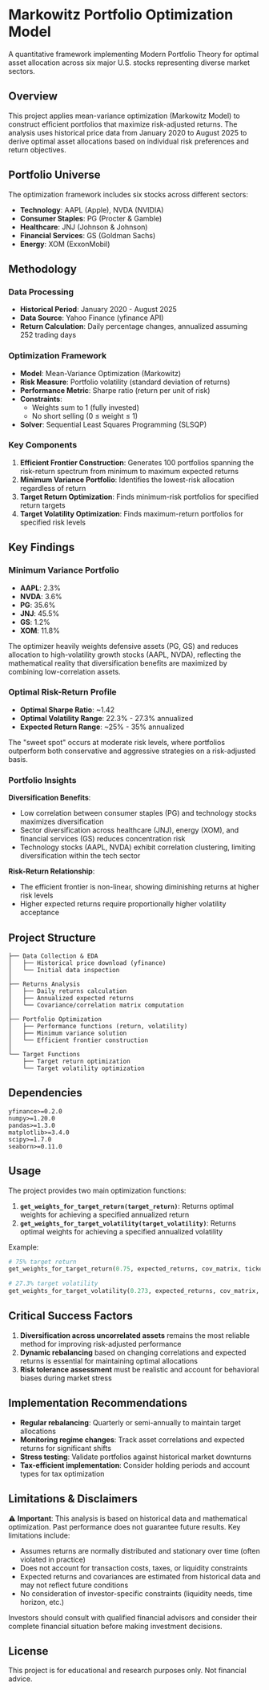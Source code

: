 # Markowitz Portfolio Optimization Model

A quantitative framework implementing Modern Portfolio Theory for optimal asset allocation across six major U.S. stocks representing diverse market sectors.

## Overview

This project applies mean-variance optimization (Markowitz Model) to construct efficient portfolios that maximize risk-adjusted returns. The analysis uses historical price data from January 2020 to August 2025 to derive optimal asset allocations based on individual risk preferences and return objectives.

## Portfolio Universe

The optimization framework includes six stocks across different sectors:

- **Technology**: AAPL (Apple), NVDA (NVIDIA)
- **Consumer Staples**: PG (Procter & Gamble)
- **Healthcare**: JNJ (Johnson & Johnson)
- **Financial Services**: GS (Goldman Sachs)
- **Energy**: XOM (ExxonMobil)

## Methodology

### Data Processing
- **Historical Period**: January 2020 - August 2025
- **Data Source**: Yahoo Finance (yfinance API)
- **Return Calculation**: Daily percentage changes, annualized assuming 252 trading days

### Optimization Framework
- **Model**: Mean-Variance Optimization (Markowitz)
- **Risk Measure**: Portfolio volatility (standard deviation of returns)
- **Performance Metric**: Sharpe ratio (return per unit of risk)
- **Constraints**: 
  - Weights sum to 1 (fully invested)
  - No short selling (0 ≤ weight ≤ 1)
- **Solver**: Sequential Least Squares Programming (SLSQP)

### Key Components

1. **Efficient Frontier Construction**: Generates 100 portfolios spanning the risk-return spectrum from minimum to maximum expected returns
2. **Minimum Variance Portfolio**: Identifies the lowest-risk allocation regardless of return
3. **Target Return Optimization**: Finds minimum-risk portfolios for specified return targets
4. **Target Volatility Optimization**: Finds maximum-return portfolios for specified risk levels

## Key Findings

### Minimum Variance Portfolio
- **AAPL**: 2.3%
- **NVDA**: 3.6%
- **PG**: 35.6%
- **JNJ**: 45.5%
- **GS**: 1.2%
- **XOM**: 11.8%

The optimizer heavily weights defensive assets (PG, GS) and reduces allocation to high-volatility growth stocks (AAPL, NVDA), reflecting the mathematical reality that diversification benefits are maximized by combining low-correlation assets.

### Optimal Risk-Return Profile
- **Optimal Sharpe Ratio**: ~1.42
- **Optimal Volatility Range**: 22.3% - 27.3% annualized
- **Expected Return Range**: ~25% - 35% annualized

The "sweet spot" occurs at moderate risk levels, where portfolios outperform both conservative and aggressive strategies on a risk-adjusted basis.

### Portfolio Insights

**Diversification Benefits**: 
- Low correlation between consumer staples (PG) and technology stocks maximizes diversification
- Sector diversification across healthcare (JNJ), energy (XOM), and financial services (GS) reduces concentration risk
- Technology stocks (AAPL, NVDA) exhibit correlation clustering, limiting diversification within the tech sector

**Risk-Return Relationship**:
- The efficient frontier is non-linear, showing diminishing returns at higher risk levels
- Higher expected returns require proportionally higher volatility acceptance

## Project Structure

```text
├── Data Collection & EDA
│   ├── Historical price download (yfinance)
│   └── Initial data inspection
│
├── Returns Analysis
│   ├── Daily returns calculation
│   ├── Annualized expected returns
│   └── Covariance/correlation matrix computation
│
├── Portfolio Optimization
│   ├── Performance functions (return, volatility)
│   ├── Minimum variance solution
│   └── Efficient frontier construction
│
└── Target Functions
    ├── Target return optimization
    └── Target volatility optimization
```

## Dependencies

```text
yfinance>=0.2.0
numpy>=1.20.0
pandas>=1.3.0
matplotlib>=3.4.0
scipy>=1.7.0
seaborn>=0.11.0
```

## Usage

The project provides two main optimization functions:

1. **`get_weights_for_target_return(target_return)`**: Returns optimal weights for achieving a specified annualized return
2. **`get_weights_for_target_volatility(target_volatility)`**: Returns optimal weights for achieving a specified annualized volatility

Example:
```python
# 75% target return
get_weights_for_target_return(0.75, expected_returns, cov_matrix, tickers)

# 27.3% target volatility  
get_weights_for_target_volatility(0.273, expected_returns, cov_matrix, tickers)
```

## Critical Success Factors

1. **Diversification across uncorrelated assets** remains the most reliable method for improving risk-adjusted performance
2. **Dynamic rebalancing** based on changing correlations and expected returns is essential for maintaining optimal allocations
3. **Risk tolerance assessment** must be realistic and account for behavioral biases during market stress

## Implementation Recommendations

- **Regular rebalancing**: Quarterly or semi-annually to maintain target allocations
- **Monitoring regime changes**: Track asset correlations and expected returns for significant shifts
- **Stress testing**: Validate portfolios against historical market downturns
- **Tax-efficient implementation**: Consider holding periods and account types for tax optimization

## Limitations & Disclaimers

⚠️ **Important**: This analysis is based on historical data and mathematical optimization. Past performance does not guarantee future results. Key limitations include:

- Assumes returns are normally distributed and stationary over time (often violated in practice)
- Does not account for transaction costs, taxes, or liquidity constraints
- Expected returns and covariances are estimated from historical data and may not reflect future conditions
- No consideration of investor-specific constraints (liquidity needs, time horizon, etc.)

Investors should consult with qualified financial advisors and consider their complete financial situation before making investment decisions.

## License

This project is for educational and research purposes only. Not financial advice.
```
